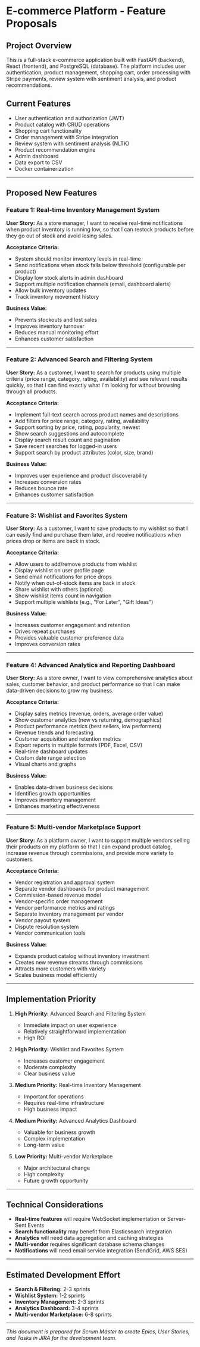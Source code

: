 # E-commerce Platform - Feature Proposals

## Project Overview
This is a full-stack e-commerce application built with FastAPI (backend), React (frontend), and PostgreSQL (database). The platform includes user authentication, product management, shopping cart, order processing with Stripe payments, review system with sentiment analysis, and product recommendations.

## Current Features
- User authentication and authorization (JWT)
- Product catalog with CRUD operations
- Shopping cart functionality
- Order management with Stripe integration
- Review system with sentiment analysis (NLTK)
- Product recommendation engine
- Admin dashboard
- Data export to CSV
- Docker containerization

---

## Proposed New Features

### Feature 1: Real-time Inventory Management System
**User Story:**
As a store manager, I want to receive real-time notifications when product inventory is running low, so that I can restock products before they go out of stock and avoid losing sales.

**Acceptance Criteria:**
- System should monitor inventory levels in real-time
- Send notifications when stock falls below threshold (configurable per product)
- Display low stock alerts in admin dashboard
- Support multiple notification channels (email, dashboard alerts)
- Allow bulk inventory updates
- Track inventory movement history

**Business Value:**
- Prevents stockouts and lost sales
- Improves inventory turnover
- Reduces manual monitoring effort
- Enhances customer satisfaction

---

### Feature 2: Advanced Search and Filtering System
**User Story:**
As a customer, I want to search for products using multiple criteria (price range, category, rating, availability) and see relevant results quickly, so that I can find exactly what I'm looking for without browsing through all products.

**Acceptance Criteria:**
- Implement full-text search across product names and descriptions
- Add filters for price range, category, rating, availability
- Support sorting by price, rating, popularity, newest
- Show search suggestions and autocomplete
- Display search result count and pagination
- Save recent searches for logged-in users
- Support search by product attributes (color, size, brand)

**Business Value:**
- Improves user experience and product discoverability
- Increases conversion rates
- Reduces bounce rate
- Enhances customer satisfaction

---

### Feature 3: Wishlist and Favorites System
**User Story:**
As a customer, I want to save products to my wishlist so that I can easily find and purchase them later, and receive notifications when prices drop or items are back in stock.

**Acceptance Criteria:**
- Allow users to add/remove products from wishlist
- Display wishlist on user profile page
- Send email notifications for price drops
- Notify when out-of-stock items are back in stock
- Share wishlist with others (optional)
- Show wishlist items count in navigation
- Support multiple wishlists (e.g., "For Later", "Gift Ideas")

**Business Value:**
- Increases customer engagement and retention
- Drives repeat purchases
- Provides valuable customer preference data
- Improves conversion rates

---

### Feature 4: Advanced Analytics and Reporting Dashboard
**User Story:**
As a store owner, I want to view comprehensive analytics about sales, customer behavior, and product performance so that I can make data-driven decisions to grow my business.

**Acceptance Criteria:**
- Display sales metrics (revenue, orders, average order value)
- Show customer analytics (new vs returning, demographics)
- Product performance metrics (best sellers, low performers)
- Revenue trends and forecasting
- Customer acquisition and retention metrics
- Export reports in multiple formats (PDF, Excel, CSV)
- Real-time dashboard updates
- Custom date range selection
- Visual charts and graphs

**Business Value:**
- Enables data-driven business decisions
- Identifies growth opportunities
- Improves inventory management
- Enhances marketing effectiveness

---

### Feature 5: Multi-vendor Marketplace Support
**User Story:**
As a platform owner, I want to support multiple vendors selling their products on my platform so that I can expand product catalog, increase revenue through commissions, and provide more variety to customers.

**Acceptance Criteria:**
- Vendor registration and approval system
- Separate vendor dashboards for product management
- Commission-based revenue model
- Vendor-specific order management
- Vendor performance metrics and ratings
- Separate inventory management per vendor
- Vendor payout system
- Dispute resolution system
- Vendor communication tools

**Business Value:**
- Expands product catalog without inventory investment
- Creates new revenue streams through commissions
- Attracts more customers with variety
- Scales business model efficiently

---

## Implementation Priority

1. **High Priority:** Advanced Search and Filtering System
   - Immediate impact on user experience
   - Relatively straightforward implementation
   - High ROI

2. **High Priority:** Wishlist and Favorites System
   - Increases customer engagement
   - Moderate complexity
   - Clear business value

3. **Medium Priority:** Real-time Inventory Management
   - Important for operations
   - Requires real-time infrastructure
   - High business impact

4. **Medium Priority:** Advanced Analytics Dashboard
   - Valuable for business growth
   - Complex implementation
   - Long-term value

5. **Low Priority:** Multi-vendor Marketplace
   - Major architectural change
   - High complexity
   - Future growth opportunity

---

## Technical Considerations

- **Real-time features** will require WebSocket implementation or Server-Sent Events
- **Search functionality** may benefit from Elasticsearch integration
- **Analytics** will need data aggregation and caching strategies
- **Multi-vendor** requires significant database schema changes
- **Notifications** will need email service integration (SendGrid, AWS SES)

---

## Estimated Development Effort

- **Search & Filtering:** 2-3 sprints
- **Wishlist System:** 1-2 sprints  
- **Inventory Management:** 2-3 sprints
- **Analytics Dashboard:** 3-4 sprints
- **Multi-vendor Marketplace:** 6-8 sprints

---

*This document is prepared for Scrum Master to create Epics, User Stories, and Tasks in JIRA for the development team.*
